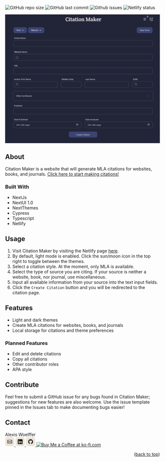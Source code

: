 <a id="readme-top"></a>
![GitHub repo size](https://img.shields.io/github/repo-size/awoelf/citation-maker)
![GitHub last commit](https://img.shields.io/github/last-commit/awoelf/citation-maker)
![Github issues](https://img.shields.io/github/issues/awoelf/citation-maker)
![Netlify status](https://img.shields.io/netlify/fa6e8e2c-c2fb-4dce-8df3-d55293f22257)

[![citation-maker-img]](https://citation-maker.netlify.app/)

## About
Citation Maker is a website that will generate MLA citations for websites, books, and journals. [Click here to start making citations!](https://citation-maker.netlify.app/)

### Built With
- NextJs
- NextUI 1.0
- NextThemes
- Cypress
- Typescript
- Netlify

## Usage
1. Visit Citation Maker by visiting the Netlify page [here](https://citation-maker.netlify.app/).
2. By default, light mode is enabled. Click the sun/moon icon in the top right to toggle between the themes.
3. Select a citation style. At the moment, only MLA is available.
4. Select the type of source you are citing. If your source is neither a website, book, nor journal, use miscellaneous.
5. Input all available information from your source into the text input fields.
6. Click the `Create Citation` button and you will be redirected to the citation page.

## Features
- Light and dark themes
- Create MLA citations for websites, books, and journals
- Local storage for citations and theme preferences

### Planned Features
- Edit and delete citations
- Copy all citations
- Other contributor roles
- APA style

## Contribute
Feel free to submit a GitHub issue for any bugs found in Citation Maker; suggestions for new features are also welcome. Use the issue template pinned in the Issues tab to make documenting bugs easier!

## Contact
Alexis Woelffer
<br>
<a href='mailto:awoelf@outlook.com'>
<img src='./images/email.svg' width='30'/>
</a>
<a href='https://linkedin.com/in/alexis-w-dev'>
<img src='./images/linkedin.svg' width='30'/>
</a>
<a href='https://github.com/awoelf'>
<img src='./images/github.svg' width='30'/>
</a>
<a href='https://ko-fi.com/P5P5MUGSA' target='_blank'><img height='36' style='border:0px;height:30px;' src='https://storage.ko-fi.com/cdn/kofi2.png?v=3' border='0' alt='Buy Me a Coffee at ko-fi.com' /></a>

<p align="right">(<a href="#readme-top">back to top</a>)</p>

<!-- Images -->
[citation-maker-img]: ./images/citation-maker.PNG
